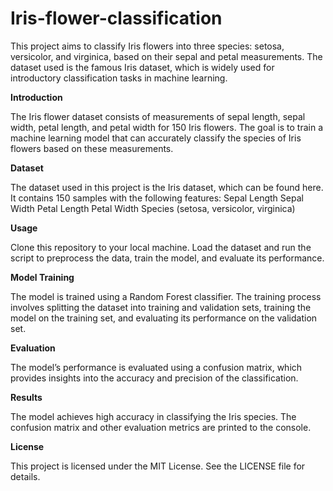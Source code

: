 # Iris-flower-classification

This project aims to classify Iris flowers into three species: setosa, versicolor, and virginica, based on their sepal and petal measurements. The dataset used is the famous Iris dataset, which is widely used for introductory classification tasks in machine learning.

**Introduction**

The Iris flower dataset consists of measurements of sepal length, sepal width, petal length, and petal width for 150 Iris flowers. The goal is to train a machine learning model that can accurately classify the species of Iris flowers based on these measurements.

**Dataset**

The dataset used in this project is the Iris dataset, which can be found here. It contains 150 samples with the following features:
Sepal Length
Sepal Width
Petal Length
Petal Width
Species (setosa, versicolor, virginica)

**Usage**

Clone this repository to your local machine.
Load the dataset and run the script to preprocess the data, train the model, and evaluate its performance.

**Model Training**

The model is trained using a Random Forest classifier. The training process involves splitting the dataset into training and validation sets, training the model on the training set, and evaluating its performance on the validation set.

**Evaluation**

The model’s performance is evaluated using a confusion matrix, which provides insights into the accuracy and precision of the classification.

**Results**

The model achieves high accuracy in classifying the Iris species. The confusion matrix and other evaluation metrics are printed to the console.

**License**

This project is licensed under the MIT License. See the LICENSE file for details.
